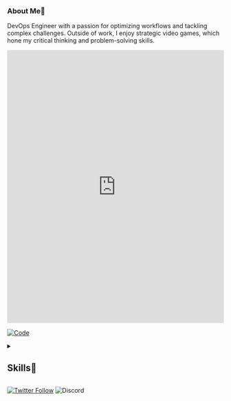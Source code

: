 ### About Me🔎

DevOps Engineer with a passion for optimizing workflows and tackling complex challenges. Outside of work, I enjoy strategic video games, which hone my critical thinking and problem-solving skills.

<div style="width:100%;height:0;padding-bottom:126%;position:relative;"><iframe src="https://giphy.com/embed/M9gbBd9nbDrOTu1Mqx" width="100%" height="100%" style="position:absolute" frameBorder="0" class="giphy-embed" allowFullScreen></iframe></div><p><a href="https://giphy.com/stickers/hacktiv8-coding-codingfromhome-fromhome-M9gbBd9nbDrOTu1Mqx"></a></p>
<!--START_SECTION:waka-->

[![Code](https://wakatime.com/badge/user/018e538b-3f55-4e8e-95fa-6c3225418eed/project/018e5397-e230-494c-ad7e-a876a6ad1176.svg)](https://wakatime.com/badge/user/018e538b-3f55-4e8e-95fa-6c3225418eed/project/018e5397-e230-494c-ad7e-a876a6ad1176)

<details>
  <summary><h2>Skills🎯</h2></summary>
  <details>
    <summary>Languages</summary>
    <ul>
      <li>
        ![Go](https://img.shields.io/badge/go-%2300ADD8.svg?style=for-the-badge&logo=go&logoColor=white)
      </li>
      <li>
        ![Java](https://img.shields.io/badge/java-%23ED8B00.svg?style=for-the-badge&logo=openjdk&logoColor=white)
      </li>
      <li>
        ![Python](https://img.shields.io/badge/python-3670A0?style=for-the-badge&logo=python&logoColor=ffdd54)
      </li>
    </ul>
  </details>
  <details>
    <summary>Testing & Automation</summary>
    <ul>
      <li>
        ![Postman](https://img.shields.io/badge/Postman-FF6C37?style=for-the-badge&logo=postman&logoColor=white)
      </li>
      <li>
        ![JUnit](https://img.shields.io/badge/junit-black?style=for-the-badge&logo=junit5&link=https%3A%2F%2Fjunit.org%2Fjunit5%2F)
      </li>
      <li>
        ![JMeter](https://img.shields.io/badge/jmeter-black?style=for-the-badge&logo=apachejmeter&link=https%3A%2F%2Fjmeter.apache.org%2F)
      </li>
    </ul>
  </details>
  <details>
    <summary>Version Control</summary>
    <ul>
      <li>
        ![Git](https://img.shields.io/badge/git-%23F05033.svg?style=for-the-badge&logo=git&logoColor=white)
      </li>
      <li>
        ![GitHub](https://img.shields.io/badge/github-%23121011.svg?style=for-the-badge&logo=github&logoColor=white)
      </li>
      <li>
        ![GitLab](https://img.shields.io/badge/gitlab-%23181717.svg?style=for-the-badge&logo=gitlab&logoColor=white)
      </li>
    </ul>
  </details>
  <details>
    <summary>Containerization & Orchestration</summary>
    <ul>
      <li>
        ![Docker](https://img.shields.io/badge/docker-%230db7ed.svg?style=for-the-badge&logo=docker&logoColor=white)
      </li>
      <li>
        ![Kubernetes](https://img.shields.io/badge/kubernetes-%23326ce5.svg?style=for-the-badge&logo=kubernetes&logoColor=white)
      </li>
      <li>
        ![Helm](https://img.shields.io/badge/helm-black?style=for-the-badge&logo=helm&link=https%3A%2F%2Fjmeter.apache.org%2F)
      </li>
      <li>
        ![AmazonECS](https://img.shields.io/badge/Amazon%20ECS-white?style=for-the-badge&logo=amazonecs&link=https%3A%2F%2Faws.amazon.com%2Fecs%2F)
      </li>
      <li>
        ![GitHubActions](https://img.shields.io/badge/github%20actions-%232671E5.svg?style=for-the-badge&logo=githubactions&logoColor=white)
      </li>
      <li>
        ![GitLabCI](https://img.shields.io/badge/gitlab%20ci-%23181717.svg?style=for-the-badge&logo=gitlab&logoColor=white)
      </li>
    </ul>
  </details>
  <details>
    <summary>Cloud Services</summary>
    <ul>
      <li>
        ![AWS](https://img.shields.io/badge/AWS-%23FF9900.svg?style=for-the-badge&logo=amazon-aws&logoColor=white)
      </li>
    </ul>
  </details>
  <details>
    <summary>Monitoring & Performance</summary>
    <ul>
      <li>
        ![Datadog](https://img.shields.io/badge/datadog-%23632CA6.svg?style=for-the-badge&logo=datadog&logoColor=white)
      </li>
      <li>
        ![AWSCloudWatch](https://img.shields.io/badge/AWS%20CloudWatch-white?style=for-the-badge&logo=amazoncloudwatch&link=https%3A%2F%2Faws.amazon.com%2Fcloudwatch%2F)
      </li>
    </ul>
  </details>
  <details>
    <summary>Infrastructure & Operations</summary>
    <ul>
      <li>
        ![Terraform](https://img.shields.io/badge/terraform-%235835CC.svg?style=for-the-badge&logo=terraform&logoColor=white)
      </li>
      <li>
        ![Ansible](https://img.shields.io/badge/ansible-%231A1918.svg?style=for-the-badge&logo=ansible&logoColor=white)
      </li>
    </ul>
  </details>
  <details>
    <summary>Tools & Collaboration</summary>
    <ul>
      <li>
        ![Jira](https://img.shields.io/badge/jira-%230A0FFF.svg?style=for-the-badge&logo=jira&logoColor=white)
      </li>
      <li>
        ![Slack](https://img.shields.io/badge/Slack-4A154B?style=for-the-badge&logo=slack&logoColor=white)
      </li>
      <li>
        ![GoogleMeet](https://img.shields.io/badge/Google%20Meet-00897B?style=for-the-badge&logo=google-meet&logoColor=white)
      </li>
      <li>
        ![Box](https://img.shields.io/badge/Box-blue?style=for-the-badge&logo=box&link=https%3A%2F%2Fwww.box.com%2Fen-in%2Fhome)
      </li>
      <li>
        ![Visual Studio
        Code](https://img.shields.io/badge/Visual%20Studio%20Code-0078d7.svg?style=for-the-badge&logo=visual-studio-code&logoColor=white)
      </li>
    </ul>
  </details>
  <details>
    <summary>Database Management</summary>
    <ul>
      <li>
        ![MySQL](https://img.shields.io/badge/mysql-4479A1.svg?style=for-the-badge&logo=mysql&logoColor=white)
      </li>
      <li>
        ![Amazon
        DynamoDB](https://img.shields.io/badge/Amazon%20DynamoDB-4053D6?style=for-the-badge&logo=Amazon%20DynamoDB&logoColor=white)
      </li>
    </ul>
  </details>
</details>

<!--END_SECTION:waka-->

[![Twitter Follow](https://img.shields.io/twitter/follow/Nicco_nike)](https://twitter.com/intent/follow?screen_name=nicco_nike)
![Discord](https://img.shields.io/discord/722504565060010035?style=flat-square&logo=Discord&label=Discord&link=https%3A%2F%2Fdiscord.gg%2FUbetHfu)
